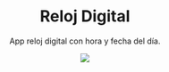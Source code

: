 <div align="center">
  <h1><b>Reloj Digital</b></h1>
  <p>App reloj digital con hora y fecha del día.</p>
  <img src="https://i.postimg.cc/HLCxGKXp/reloj.png">
</div>
